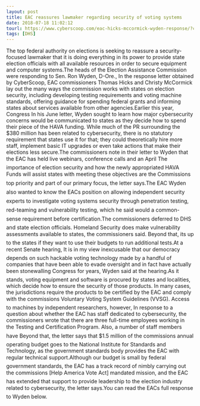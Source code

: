 ```yaml
---
layout: post
title: EAC reassures lawmaker regarding security of voting systems
date: 2018-07-18 11:02:12
tourl: https://www.cyberscoop.com/eac-hicks-mccormick-wyden-response/?category_news=technology
tags: [DHS]
---
```

The top federal authority on elections is seeking to reassure a security-focused lawmaker that it is doing everything in its power to provide state election officials with all available resources in order to secure equipment and computer systems.The heads of the Election Assistance Commission were responding to Sen. Ron Wyden, D-Ore., In the response letter obtained by CyberScoop, EAC commissioners Thomas Hicks and Christy McCormick lay out the many ways the commission works with states on election security, including developing testing requirements and voting machine standards, offering guidance for spending federal grants and informing states about services available from other agencies.Earlier this year, Congress In his June letter, Wyden sought to learn how major cybersecurity concerns would be communicated to states as they decide how to spend their piece of the HAVA funding. While much of the PR surrounding the $380 million has been related to cybersecurity, there is no statutory requirement that states use it for that; they could theoretically hire more staff, implement basic IT upgrades or even take actions that make their elections less secure.The commissioners note in their letter to Wyden that the EAC has held live webinars, conference calls and an April The importance of election security and how the newly appropriated HAVA Funds will assist states with meeting these objectives are the Commissions top priority and part of our primary focus, the letter says.The EAC Wyden also wanted to know the EACs position on allowing independent security experts to investigate voting systems security through penetration testing, red-teaming and vulnerability testing, which he said would a common-sense requirement before certification.The commissioners deferred to DHS and state election officials. Homeland Security does make vulnerability assessments available to states, the commissioners said. Beyond that, its up to the states if they want to use their budgets to run additional tests.At a recent Senate hearing, It is in my view inexcusable that our democracy depends on such hackable voting technology made by a handful of companies that have been able to evade oversight and in fact have actually been stonewalling Congress for years, Wyden said at the hearing.As it stands, voting equipment and software is procured by states and localities, which decide how to ensure the security of those products. In many cases, the jurisdictions require the products to be certified by the EAC and comply with the commissions Voluntary Voting System Guidelines (VVSG). Access to machines by independent researchers, however, In response to a question about whether the EAC has staff dedicated to cybersecurity, the commissioners wrote that there are three full-time employees working in the Testing and Certification Program. Also, a number of staff members have Beyond that, the letter says that $1.5 million of the commissions annual operating budget goes to the National Institute for Standards and Technology, as the government standards body provides the EAC with regular technical support.Although our budget is small by federal government standards, the EAC has a track record of nimbly carrying out the commissions [Help America Vote Act] mandated mission, and the EAC has extended that support to provide leadership to the election industry related to cybersecurity, the letter says.You can read the EACs full response to Wyden below.